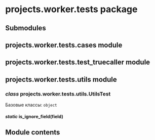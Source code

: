 # projects.worker.tests package

## Submodules

## projects.worker.tests.cases module

## projects.worker.tests.test_truecaller module

## projects.worker.tests.utils module

### *class* projects.worker.tests.utils.UtilsTest

Базовые классы: `object`

#### *static* is_ignore_field(field)

## Module contents
